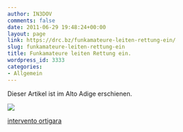 ```yaml
---
author: IN3DOV
comments: false
date: 2011-06-29 19:48:24+00:00
layout: page
link: https://drc.bz/funkamateure-leiten-rettung-ein/
slug: funkamateure-leiten-rettung-ein
title: Funkamateure leiten Rettung ein.
wordpress_id: 3333
categories:
- Allgemein
---
```


Dieser Artikel ist im Alto Adige erschienen.

[![](https://drc.bz/wp-content/uploads/2011/06/ladige.jpg)](https://drc.bz/wp-content/uploads/2011/06/ladige.jpg)

[intervento ortigara](https://drc.bz/wp-content/uploads/2011/06/intervento-ortigara.pdf)
